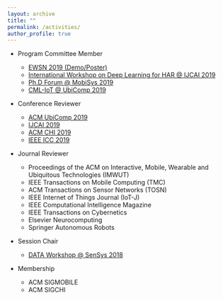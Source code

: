 ```yaml
---
layout: archive
title: ""
permalink: /activities/
author_profile: true
---
```


- Program Committee Member
   - [EWSN 2019 (Demo/Poster)](http://ewsn2019.thss.tsinghua.edu.cn/)
   - [International Workshop on Deep Learning for HAR @ IJCAI 2019](https://sites.google.com/site/zhangleuestc/deep-learning-for-human-activity-recognition)
   - [Ph.D Forum @ MobiSys 2019](http://soar.group/mobisys19risingstarsforum/#)
   - [CML-IoT @ UbiComp 2019](https://cmliot2019.github.io/)

- Conference Reviewer
	- [ACM UbiComp 2019](http://ubicomp.org/ubicomp2019/)
	- [IJCAI 2019](https://ijcai19.org/)
	- [ACM CHI 2019](https://chi2018.acm.org/)
	- [IEEE ICC 2019](https://icc2019.ieee-icc.org/)

- Journal Reviewer
	- Proceedings of the ACM on Interactive, Mobile, Wearable and Ubiquitous Technologies (IMWUT)
	- IEEE Transactions on Mobile Computing (TMC)
	- ACM Transactions on Sensor Networks (TOSN)
	- IEEE Internet of Things Journal (IoT-J)
	- IEEE Computational Intelligence Magazine
	- IEEE Transactions on Cybernetics
	- Elsevier Neurocomputing
	- Springer Autonomous Robots

- Session Chair
	- [DATA Workshop @ SenSys 2018](https://workshopdata.github.io/DATA2018/)
	
- Membership
	- ACM SIGMOBILE
	- ACM SIGCHI